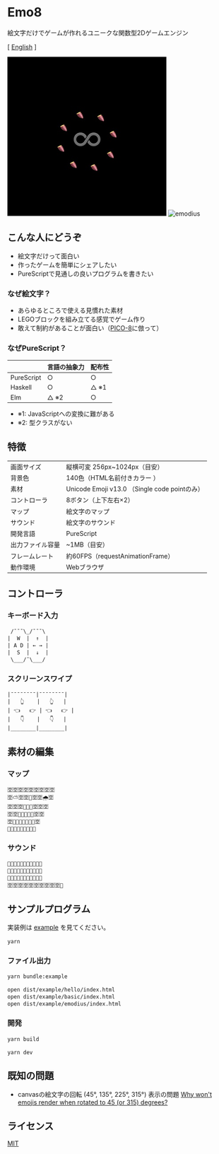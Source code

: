 # Emo8

絵文字だけでゲームが作れるユニークな関数型2Dゲームエンジン

[ [English](README.md) ]

![emo8](emo8.jpg)
![emodius](https://opyapeus.github.io/emo8/img/emodius-half.gif)

## こんな人にどうぞ

- 絵文字だけって面白い
- 作ったゲームを簡単にシェアしたい
- PureScriptで見通しの良いプログラムを書きたい

### なぜ絵文字？

- あらゆるところで使える見慣れた素材
- LEGOブロックを組み立てる感覚でゲーム作り
- 敢えて制約があることが面白い（[PICO-8](https://www.lexaloffle.com/pico-8.php)に倣って）

### なぜPureScript？

|            | 言語の抽象力 | 配布性 |
| ---------- | ------------ | ------ |
| PureScript | ○            | ○      |
| Haskell    | ○            | △ ※1   |
| Elm        | △ ※2         | ○      |

- ※1: JavaScriptへの変換に難がある
- ※2: 型クラスがない

## 特徴

|                  |                                               |
| ---------------- | --------------------------------------------- |
| 画面サイズ       | 縦横可変 256px~1024px（目安）                 |
| 背景色           | 140色（HTML名前付きカラー ）                  |
| 素材             | Unicode Emoji v13.0 （Single code pointのみ） |
| コントローラ     | 8ボタン（上下左右×2）                         |
| マップ           | 絵文字のマップ                                |
| サウンド         | 絵文字のサウンド                              |
| 開発言語         | PureScript                                    |
| 出力ファイル容量 | ~1MB（目安）                                  |
| フレームレート   | 約60FPS（requestAnimationFrame）              |
| 動作環境         | Webブラウザ                                   |

## コントローラ

### キーボード入力

```
 /¯¯¯\_/¯¯¯\
|  W  |  ↑  |
| A D | ← → |
|  S  |  ↓  |
 \___/¯\___/
```

### スクリーンスワイプ

```
|¯¯¯¯¯¯¯¯|¯¯¯¯¯¯¯¯|
|   👆    |   👆   |
| 👈   👉 | 👈   👉 |
|   👇    |   👇   |
|________|________|
```

## 素材の編集

### マップ

```
🈳🈳🈳🈳🈳🈳🈳🈳🈳
🈳⛅🈳🈳🎌🈳🈳🌧🈳
🈳🈳🈳🌳🗻🌳🈳🈳🈳
🈳🈳🌳🗻🗻🗻🌳🈳🈳
🈳🌳🗻🗻🗻🗻🗻🌳🈳
🌳🗻🗻🗻🗻🗻🗻🗻🌳
```

### サウンド

```
🎹🈳🈳🈳🈳🈳🈳🈳🈳🈳🈳
🎹🈳🈳🈳🈳🈳🈳🈳🈳🈳🈳
🎹🈳🈳🈳🈳🈳🈳🈳🈳🈳🈳
🈳🈳🈳🈳🈳🈳🈳🈳🈳🈳🎹
```

## サンプルプログラム

実装例は [example](example) を見てください。

```
yarn
```

### ファイル出力

```
yarn bundle:example
```

```
open dist/example/hello/index.html
open dist/example/basic/index.html
open dist/example/emodius/index.html
```

### 開発

```
yarn build
```

```
yarn dev
```

## 既知の問題

- canvasの絵文字の回転 (45°, 135°, 225°, 315°) 表示の問題 [Why won't emojis render when rotated to 45 (or 315) degrees?](https://stackoverflow.com/questions/39749540/why-wont-emojis-render-when-rotated-to-45-or-315-degrees)

## ライセンス

[MIT](LICENSE)
